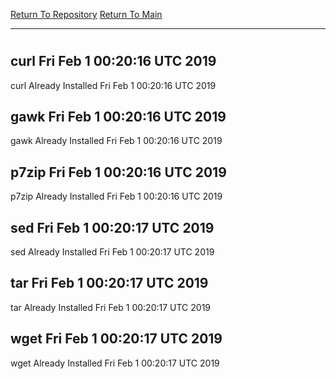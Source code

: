 [Return To Repository](https://github.com/deathbybandaid/piholeparser/)
[Return To Main](https://github.com/deathbybandaid/piholeparser/blob/master/RecentRunLogs/Mainlog.md)
____________________________________
# 
## curl Fri Feb 1 00:20:16 UTC 2019
curl Already Installed Fri Feb 1 00:20:16 UTC 2019
## gawk Fri Feb 1 00:20:16 UTC 2019
gawk Already Installed Fri Feb 1 00:20:16 UTC 2019
## p7zip Fri Feb 1 00:20:16 UTC 2019
p7zip Already Installed Fri Feb 1 00:20:16 UTC 2019
## sed Fri Feb 1 00:20:17 UTC 2019
sed Already Installed Fri Feb 1 00:20:17 UTC 2019
## tar Fri Feb 1 00:20:17 UTC 2019
tar Already Installed Fri Feb 1 00:20:17 UTC 2019
## wget Fri Feb 1 00:20:17 UTC 2019
wget Already Installed Fri Feb 1 00:20:17 UTC 2019
